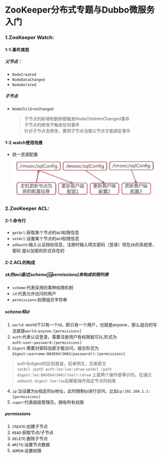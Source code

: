 # ZooKeeper分布式专题与Dubbo微服务入门

### 1.ZooKeeper Watch:
#### 1-1.事件类型
##### 父节点：
- `NodeCreated`
- `NodeDataChanged`
- `NodeDeleted`
##### 子节点
- `NodeChildrenChanged`
  > 子节点的新增和删除都触发NodeChildrenChanged事件<br>
  > 子节点的修改不触发任何事件<br>
  > 针对子节点去修改，要把子节点当做父节点才能绑定事件
#### 1-2.watch使用场景

- 统一资源配置
![统一资源配置](https://raw.githubusercontent.com/WangPingChun/imooc-learn/master/ZooKeeper%E5%88%86%E5%B8%83%E5%BC%8F%E4%B8%93%E9%A2%98%E4%B8%8EDubbo%E5%BE%AE%E6%9C%8D%E5%8A%A1%E5%85%A5%E9%97%A8/note/images/watch-%E7%BB%9F%E4%B8%80%E8%B5%84%E6%BA%90%E9%85%8D%E7%BD%AE.png)

### 2.ZooKeeper ACL:
#### 2-1.命令行
- `getAcl`:获取某个节点的acl权限信息
- `setAcl`:设置某个节点的acl权限信息
- `addauth`:输入认证授权信息，注册时输入明文密码（登录）但在zk的系统里，密码 是以加密的形式存在的
#### 2-2.ACL的构成
##### zk的acl通过[scheme:id:permissions]来构成权限列表
- `scheme`:代表采用的某种权限机制
- `id`:代表允许访问的用户
- `permissions`:权限组合字符串

##### scheme和id
1. `world`: world下只有一个id，即只有一个用户，也就是anyone，那么组合的写法就是`world:anyone:[permissions]`
2. `auth`:代表认证登录，需要注册用户有权限就可以,形式为`auth:user:password:[permissions]`
3. `digest`:需要对密码加密才能访问，组合形式为`digest:username:BASE64(SHA1(password)):[permissions]`
> auth与digest的区别就是，前者明文，后者密文<br>
> `setAcl /path auth:lee:lee:cdrwa`
> `setAcl /path digest:les:BASE64(SHA1(lee)):cdrwa`
> 上面两个操作是等价的，在通过`addauth digest lee:lee`后都能操作指定节点的权限
4. `ip`:当设置为ip指定的ip地址，此时限制ip进行访问，比如`ip:192.168.1.1:[permissions]`
5. `super`:代表超级管理员，拥有所有权限
##### permissions
1. `CREATE`:创建子节点
2. `READ`:获取节点/子节点
3. `DELETE`:删除子节点
4. `WRITE`:设置节点数据
5. `ADMIN`:设置权限
  